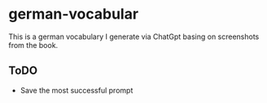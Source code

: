 # german-vocabular

This is a german vocabulary I generate via ChatGpt basing on screenshots from the book.

## ToDO

* Save the most successful prompt
